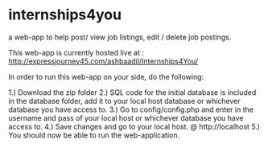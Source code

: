 

# internships4you
a web-app to help post/ view job listings, edit / delete job postings.

This web-app is currently hosted live at : http://expressjourney45.com/ashbaadil/Internships4You/

In order to run this web-app on your side, do the following: 

1.) Download the zip folder
2.) SQL code for the initial database is included in the database folder, add it to your local host database or whichever database
you have access to. 
3.) Go to config/config.php and enter in the username and pass of your local host or whichever database you have access to. 
4.) Save changes and go to your local host. @ http://localhost 
5.) You should now be able to run the web-application. 


